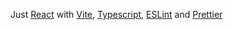 Just [React](https://react.dev/) with [Vite](https://vitejs.dev/), [Typescript](https://www.typescriptlang.org/), [ESLint](https://eslint.org/) and [Prettier](https://prettier.io/)
